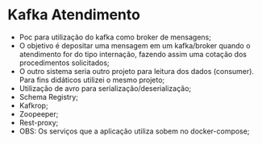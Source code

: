 # Kafka Atendimento


* Poc para utilização do kafka como broker de mensagens;
* O objetivo é depositar uma mensagem em um kafka/broker quando o atendimento for do tipo internação, fazendo assim uma cotação dos procedimentos solicitados;
* O outro sistema seria outro projeto para leitura dos dados (consumer). Para fins didáticos utilizei o mesmo projeto;
* Utilização de avro para serialização/deserialização;
* Schema Registry;
* Kafkrop;
* Zoopeeper;
* Rest-proxy;
* OBS: Os serviços que a aplicação utiliza sobem no docker-compose; 






